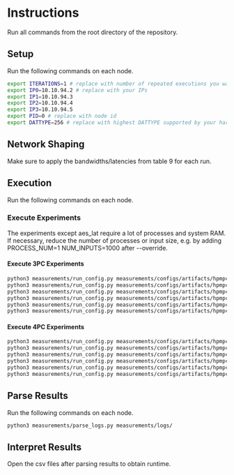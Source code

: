 # Instructions

Run all commands from the root directory of the repository.

## Setup

Run the following commands on each node.

```sh
export ITERATIONS=1 # replace with number of repeated executions you want to run
export IP0=10.10.94.2 # replace with your IPs
export IP1=10.10.94.3
export IP2=10.10.94.4
export IP3=10.10.94.5
export PID=0 # replace with node id
export DATTYPE=256 # replace with highest DATTYPE supported by your hardware
```

## Network Shaping

Make sure to apply the bandwidths/latencies from table 9 for each run.

## Execution

Run the following commands on each node.

### Execute Experiments
The experiments except aes_lat require a lot of processes and system RAM. If necessary, reduce the number of processes or input size, e.g. by adding PROCESS_NUM=1 NUM_INPUTS=1000 after --override.

#### Execute 3PC Experiments

```sh
python3 measurements/run_config.py measurements/configs/artifacts/hpmpc/table9/aes_bdw/table9_aes-3PC.conf -i $ITERATIONS -a $IP0 -b $IP1 -c $IP2  -p $PID --override DATTYPE=$DATTYPE
python3 measurements/run_config.py measurements/configs/artifacts/hpmpc/table9/aes_bdw/table9_aes-PRE-3PC.conf -i $ITERATIONS -a $IP0 -b $IP1 -c $IP2  -p $PID --override DATTYPE=$DATTYPE
python3 measurements/run_config.py measurements/configs/artifacts/hpmpc/table9/aes_lat/table9_aes1-3PC.conf -i $ITERATIONS -a $IP0 -b $IP1 -c $IP2  -p $PID
python3 measurements/run_config.py measurements/configs/artifacts/hpmpc/table9/aes_lat/table9_aes1-PRE-3PC.conf -i $ITERATIONS -a $IP0 -b $IP1 -c $IP2  -p $PID
python3 measurements/run_config.py measurements/configs/artifacts/hpmpc/table9/vector_prod20k/table9_dot-3PC.conf -i $ITERATIONS -a $IP0 -b $IP1 -c $IP2  -p $PID --override DATTYPE=$DATTYPE
python3 measurements/run_config.py measurements/configs/artifacts/hpmpc/table9/vector_prod20k/table9_dot-PRE-3PC.conf -i $ITERATIONS -a $IP0 -b $IP1 -c $IP2  -p $PID --override DATTYPE=$DATTYPE
```


#### Execute 4PC Experiments

```sh
python3 measurements/run_config.py measurements/configs/artifacts/hpmpc/table9/aes_bdw/table9_aes-4PC.conf -i $ITERATIONS -a $IP0 -b $IP1 -c $IP2 -d $IP3 -p $PID --override DATTYPE=$DATTYPE
python3 measurements/run_config.py measurements/configs/artifacts/hpmpc/table9/aes_bdw/table9_aes-PRE-4PC.conf -i $ITERATIONS -a $IP0 -b $IP1 -c $IP2 -d $IP3 -p $PID --override DATTYPE=$DATTYPE
python3 measurements/run_config.py measurements/configs/artifacts/hpmpc/table9/aes_lat/table9_aes1-4PC.conf -i $ITERATIONS -a $IP0 -b $IP1 -c $IP2 -d $IP3 -p $PID
python3 measurements/run_config.py measurements/configs/artifacts/hpmpc/table9/aes_lat/table9_aes1-PRE-4PC.conf -i $ITERATIONS -a $IP0 -b $IP1 -c $IP2 -d $IP3 -p $PID
python3 measurements/run_config.py measurements/configs/artifacts/hpmpc/table9/vector_prod20k/table9_dot-4PC.conf -i $ITERATIONS -a $IP0 -b $IP1 -c $IP2 -d $IP3 -p $PID --override DATTYPE=$DATTYPE
python3 measurements/run_config.py measurements/configs/artifacts/hpmpc/table9/vector_prod20k/table9_dot-PRE-4PC.conf -i $ITERATIONS -a $IP0 -b $IP1 -c $IP2 -d $IP3 -p $PID --override DATTYPE=$DATTYPE
```



## Parse Results

Run the following commands on each node.

```sh
python3 measurements/parse_logs.py measurements/logs/
```

## Interpret Results

Open the csv files after parsing results to obtain runtime.
